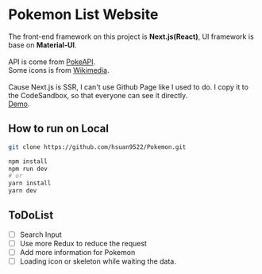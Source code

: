 # Pokemon List Website

The front-end framework on this project is  **Next.js(React)**, UI framework is base on **Material-UI**.
\
\
API is come from [PokeAPI](https://pokeapi.co/).
\
Some icons is from [Wikimedia](https://commons.wikimedia.org/wiki/Category:Pok%C3%A9mon_types_icons).
\
\
Cause Next.js is SSR, I can't use Github Page like I used to do.
I copy it to the CodeSandbox, so that everyone can see it directly.
<br/>
[Demo](https://1tu54.sse.codesandbox.io/).


## How to run on Local
```bash
git clone https://github.com/hsuan9522/Pokemon.git

npm install
npm run dev
# or
yarn install
yarn dev
```

## ToDoList
- [ ] Search Input
- [ ] Use more Redux to reduce the request
- [ ] Add more information for Pokemon
- [ ] Loading icon or skeleton while waiting the data.

<!-- ## Deploy your own

Deploy the example using [Vercel](https://vercel.com):

[![Deploy with Vercel](https://vercel.com/button)](https://vercel.com/import/project?template=https://github.com/vercel/next.js/tree/canary/examples/hello-world) -->
